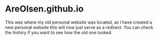 # AreOlsen.github.io
This was where my old personal website was located, as I have created a new personal website this will now just serve as a redirect.
You can check the history if you want to see how the old one looked.

